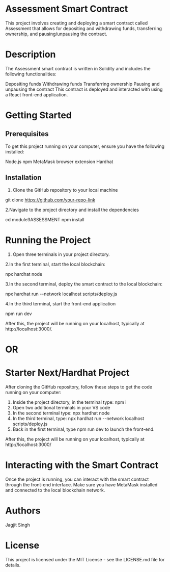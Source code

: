 # Assessment Smart Contract
This project involves creating and deploying a smart contract called Assessment that allows for depositing and withdrawing funds, transferring ownership, and pausing/unpausing the contract.

# Description
The Assessment smart contract is written in Solidity and includes the following functionalities:

Depositing funds
Withdrawing funds
Transferring ownership
Pausing and unpausing the contract
This contract is deployed and interacted with using a React front-end application.

# Getting Started

## Prerequisites
To get this project running on your computer, ensure you have the following installed:

Node.js
npm
MetaMask browser extension
Hardhat

## Installation
1. Clone the GitHub repository to your local machine

git clone https://github.com/your-repo-link

2.Navigate to the project directory and install the dependencies

cd module3ASSESSMENT
npm install

# Running the Project

1. Open three terminals in your project directory.

2.In the first terminal, start the local blockchain:

npx hardhat node

3.In the second terminal, deploy the smart contract to the local blockchain:

npx hardhat run --network localhost scripts/deploy.js

4.In the third terminal, start the front-end application

npm run dev

After this, the project will be running on your localhost, typically at http://localhost:3000/.

# OR

# Starter Next/Hardhat Project

After cloning the GitHub repository, follow these steps to get the code running on your computer:

1. Inside the project directory, in the terminal type: npm i
2. Open two additional terminals in your VS code
3. In the second terminal type: npx hardhat node
4. In the third terminal, type: npx hardhat run --network localhost scripts/deploy.js
5. Back in the first terminal, type npm run dev to launch the front-end.

After this, the project will be running on your localhost, typically at http://localhost:3000/

# Interacting with the Smart Contract
Once the project is running, you can interact with the smart contract through the front-end interface. Make sure you have MetaMask installed and connected to the local blockchain network.

# Authors
Jagjit Singh

# License
This project is licensed under the MIT License - see the LICENSE.md file for details.



